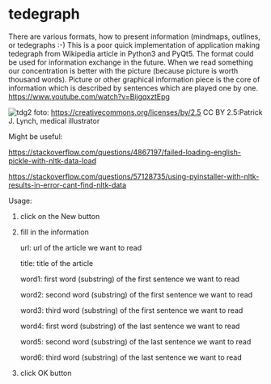 # tedegraph
There are various formats, how to present information (mindmaps, outlines, or tedegraphs :-) This is a poor quick implementation of application making tedegraph from Wikipedia article in Python3 and PyQt5. The format could be used for information exchange in the future. When we read something our concentration is better with the picture (because picture is worth thousand words). Picture or other graphical information piece is the core of information which is described by sentences which are played one by one. https://www.youtube.com/watch?v=BijgqxztEpg

![tdg2](https://user-images.githubusercontent.com/2452010/92156021-9e4a6680-ee28-11ea-9d17-06cb4b1443ca.png)
foto: https://creativecommons.org/licenses/by/2.5 CC BY 2.5:Patrick J. Lynch, medical illustrator

Might be useful:

https://stackoverflow.com/questions/4867197/failed-loading-english-pickle-with-nltk-data-load

https://stackoverflow.com/questions/57128735/using-pyinstaller-with-nltk-results-in-error-cant-find-nltk-data

Usage:
1) click on the New button
2) fill in the information

   url: url of the article we want to read
   
   title: title of the article
   
   word1: first word (substring) of the first sentence we want to read
   
   word2: second word (substring) of the first sentence we want to read
   
   word3: third word (substring) of the first sentence we want to read
   
   word4: first word (substring) of the last sentence we want to read
   
   word5: second word (substring) of the last sentence we want to read
   
   word6: third word (substring) of the last sentence we want to read
   
3) click OK button

